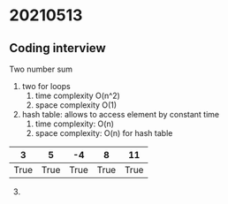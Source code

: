 # 20210513

## Coding interview

Two number sum

1. two for loops
   1. time complexity O(n^2)
   2. space complexity  O(1)
2. hash table: allows to access element by constant time
   1. time complexity: O(n)
   2. space complexity: O(n) for hash table

| 3    | 5    | -4   | 8    | 11   |
| ---- | ---- | ---- | ---- | ---- |
| True | True | True | True | True |

3. 

